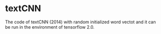 # textCNN
The code of textCNN (2014) with random initialized word vectot and it can be run in the environment of tensorflow 2.0.
